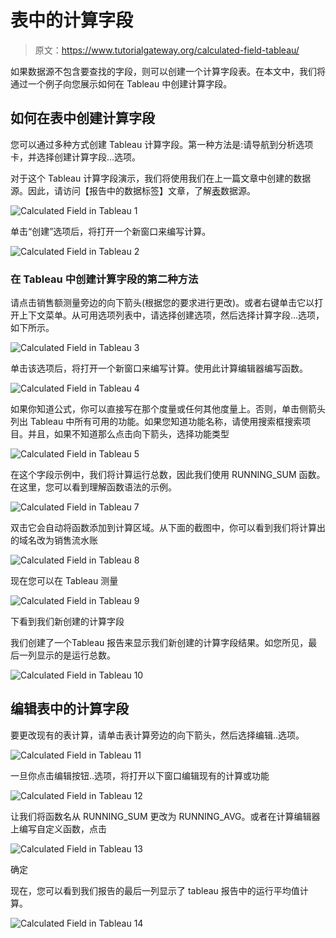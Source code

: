 # 表中的计算字段

> 原文：<https://www.tutorialgateway.org/calculated-field-tableau/>

如果数据源不包含要查找的字段，则可以创建一个计算字段表。在本文中，我们将通过一个例子向您展示如何在 Tableau 中创建计算字段。

## 如何在表中创建计算字段

您可以通过多种方式创建 Tableau 计算字段。第一种方法是:请导航到分析选项卡，并选择创建计算字段…选项。

对于这个 Tableau 计算字段演示，我们将使用我们在上一篇文章中创建的数据源。因此，请访问【报告中的数据标签】文章，了解[表](https://www.tutorialgateway.org/tableau/)数据源。

![Calculated Field in Tableau 1](img/7c4b73081d6b31d2660cec4ea15fe571.png)

单击“创建”选项后，将打开一个新窗口来编写计算。

![Calculated Field in Tableau 2](img/134e69f8d193949806df6591679475a6.png)

### 在 Tableau 中创建计算字段的第二种方法

请点击销售额测量旁边的向下箭头(根据您的要求进行更改)。或者右键单击它以打开上下文菜单。从可用选项列表中，请选择创建选项，然后选择计算字段…选项，如下所示。

![Calculated Field in Tableau 3](img/103c0b2f6e1b4ce8107890a2563007f4.png)

单击该选项后，将打开一个新窗口来编写计算。使用此计算编辑器编写函数。

![Calculated Field in Tableau 4](img/b4b6c09c529536eb5077be756dff970d.png)

如果你知道公式，你可以直接写在那个度量或任何其他度量上。否则，单击侧箭头列出 Tableau 中所有可用的功能。如果您知道功能名称，请使用搜索框搜索项目。并且，如果不知道那么点击向下箭头，选择功能类型

![Calculated Field in Tableau 5](img/55ffdde515b244e0f3374338e3b5ad17.png)

在这个字段示例中，我们将计算运行总数，因此我们使用 RUNNING_SUM 函数。在这里，您可以看到理解函数语法的示例。

![Calculated Field in Tableau 7](img/64fe8eb7b99d4a4b6c5c02328b60d2f0.png)

双击它会自动将函数添加到计算区域。从下面的截图中，你可以看到我们将计算出的域名改为销售流水账

![Calculated Field in Tableau 8](img/9bc2ee4b9fbf8333bb23565bad17fc51.png)

现在您可以在 Tableau 测量

![Calculated Field in Tableau 9](img/24ca64946e439ed0b250924dd48aa3c5.png)

下看到我们新创建的计算字段

我们创建了一个Tableau 报告来显示我们新创建的计算字段结果。如您所见，最后一列显示的是运行总数。

![Calculated Field in Tableau 10](img/ecb37638b98f0f510ee21fa644b56748.png)

## 编辑表中的计算字段

要更改现有的表计算，请单击表计算旁边的向下箭头，然后选择编辑..选项。

![Calculated Field in Tableau 11](img/522c3f4e2e36ce9776073c29d8cd949b.png)

一旦你点击编辑按钮..选项，将打开以下窗口编辑现有的计算或功能

![Calculated Field in Tableau 12](img/7618fd5e11e7d88ad98af6a9203158d7.png)

让我们将函数名从 RUNNING_SUM 更改为 RUNNING_AVG。或者在计算编辑器上编写自定义函数，点击

![Calculated Field in Tableau 13](img/c30f02cf1cd63855fc7ae5805c1bcbb5.png)

确定

现在，您可以看到我们报告的最后一列显示了 tableau 报告中的运行平均值计算。

![Calculated Field in Tableau 14](img/8747dbe1c52bf2e1d0a36e8c366c2076.png)